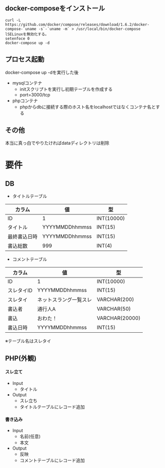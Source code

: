 ## docker-composeをインストール
```
curl -L https://github.com/docker/compose/releases/download/1.6.2/docker-compose-`uname -s`-`uname -m` > /usr/local/bin/docker-compose
lSELinuxを無効化する。
setenfoce 0
docker-compose up -d
```
## プロセス起動
docker-compose up -dを実行した後

- mysqlコンテナ
	- initスクリプトを実行し初期テーブルを作成する
	- port=3000/tcp
- phpコンテナ
	- phpからdbに接続する際のホスト名をlocalhostではなくコンテナ名とする
## その他
本当に真っ白でやりたければdataディレクトリは削除

# 要件
## DB

- タイトルテーブル  

|カラム|値|型|
|---|---|---|
|ID|1|INT(10000)|
|タイトル|YYYYMMDDhhmmss|INT(15)|
|最終書込日時|YYYYMMDDhhmmss|INT(15)|
|書込総数|999|INT(4)|

- コメントテーブル  

|カラム|値|型|
|---|---|---|
|ID|1|INT(10000)|
|スレタイID|YYYYMMDDhhmmss|INT(15)|
|スレタイ|ネットスラング一覧スレ|VARCHAR(200)|
|書込者|通行人A|VARCHAR(50)|
|書込|おわた！|VARCHAR(20000)|
|書込日時|YYYYMMDDhhmmss|INT(15)|

※テーブル名はスレタイ  

## PHP(外観)

#### スレ立て

- Input
	- タイトル
- Output
	- スレ立ち
	- タイトルテーブルにレコード追加

#### 書き込み

- Input
	- 名前(任意)
	- 本文
- Output
	- 反映
	- コメントテーブルにレコード追加
